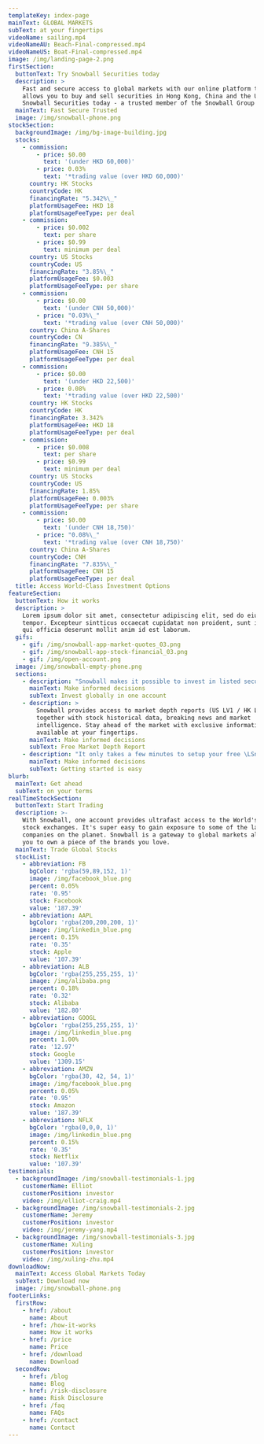 ```yaml
---
templateKey: index-page
mainText: GLOBAL MARKETS
subText: at your fingertips
videoName: sailing.mp4
videoNameAU: Beach-Final-compressed.mp4
videoNameUS: Boat-Final-compressed.mp4
image: /img/landing-page-2.png
firstSection:
  buttonText: Try Snowball Securities today
  description: >
    Fast and secure access to global markets with our online platform that
    allows you to buy and sell securities in Hong Kong, China and the US. Try
    Snowball Securities today - a trusted member of the Snowball Group
  mainText: Fast Secure Trusted
  image: /img/snowball-phone.png
stockSection:
  backgroundImage: /img/bg-image-building.jpg
  stocks:
    - commission:
        - price: $0.00
          text: '(under HKD 60,000)'
        - price: 0.03%
          text: '*trading value (over HKD 60,000)'
      country: HK Stocks
      countryCode: HK
      financingRate: "5.342%\_"
      platformUsageFee: HKD 18
      platformUsageFeeType: per deal
    - commission:
        - price: $0.002
          text: per share
        - price: $0.99
          text: minimum per deal
      country: US Stocks
      countryCode: US
      financingRate: "3.85%\_"
      platformUsageFee: $0.003
      platformUsageFeeType: per share
    - commission:
        - price: $0.00
          text: '(under CNH 50,000)'
        - price: "0.03%\_"
          text: '*trading value (over CNH 50,000)'
      country: China A-Shares
      countryCode: CN
      financingRate: "9.385%\_"
      platformUsageFee: CNH 15
      platformUsageFeeType: per deal
    - commission:
        - price: $0.00
          text: '(under HKD 22,500)'
        - price: 0.08%
          text: '*trading value (over HKD 22,500)'
      country: HK Stocks
      countryCode: HK
      financingRate: 3.342%
      platformUsageFee: HKD 18
      platformUsageFeeType: per deal
    - commission:
        - price: $0.008
          text: per share
        - price: $0.99
          text: minimum per deal
      country: US Stocks
      countryCode: US
      financingRate: 1.85%
      platformUsageFee: 0.003%
      platformUsageFeeType: per share
    - commission:
        - price: $0.00
          text: '(under CNH 18,750)'
        - price: "0.08%\_"
          text: '*trading value (over CNH 18,750)'
      country: China A-Shares
      countryCode: CNH
      financingRate: "7.835%\_"
      platformUsageFee: CNH 15
      platformUsageFeeType: per deal
  title: Access World-Class Investment Options
featureSection:
  buttonText: How it works
  description: >
    Lorem ipsum dolor sit amet, consectetur adipiscing elit, sed do eiusmod
    tempor. Excepteur sintticus occaecat cupidatat non proident, sunt in culpa
    qui officia deserunt mollit anim id est laborum.
  gifs:
    - gif: /img/snowball-app-market-quotes_03.png
    - gif: /img/snowball-app-stock-financial_03.png
    - gif: /img/open-account.png
  image: /img/snowball-empty-phone.png
  sections:
    - description: "Snowball makes it possible to invest in listed securities on the US, Hong Kong and China stock exchanges. Fast, convenient and secure trading accessed at a competitive low cost.\_\n"
      mainText: Make informed decisions
      subText: Invest globally in one account
    - description: >
        Snowball provides access to market depth reports (US LV1 / HK LV 2)
        together with stock historical data, breaking news and market
        intelligence. Stay ahead of the market with exclusive information
        available at your fingertips.
      mainText: Make informed decisions
      subText: Free Market Depth Report
    - description: "It only takes a few minutes to setup your free \LSnowball account. The platform is really user friendly \Land the Snowball customer support team is only a phone \Lcall away if you need any assistance to get started. \LGive it a try today."
      mainText: Make informed decisions
      subText: Getting started is easy
blurb:
  mainText: Get ahead
  subText: on your terms
realTimeStockSection:
  buttonText: Start Trading
  description: >-
    With Snowball, one account provides ultrafast access to the World's major
    stock exchanges. It's super easy to gain exposure to some of the largest
    companies on the planet. Snowball is a gateway to global markets allowing
    you to own a piece of the brands you love.
  mainText: Trade Global Stocks
  stockList:
    - abbreviation: FB
      bgColor: 'rgba(59,89,152, 1)'
      image: /img/facebook_blue.png
      percent: 0.05%
      rate: '0.95'
      stock: Facebook
      value: '187.39'
    - abbreviation: AAPL
      bgColor: 'rgba(200,200,200, 1)'
      image: /img/linkedin_blue.png
      percent: 0.15%
      rate: '0.35'
      stock: Apple
      value: '107.39'
    - abbreviation: ALB
      bgColor: 'rgba(255,255,255, 1)'
      image: /img/alibaba.png
      percent: 0.18%
      rate: '0.32'
      stock: Alibaba
      value: '182.80'
    - abbreviation: GOOGL
      bgColor: 'rgba(255,255,255, 1)'
      image: /img/linkedin_blue.png
      percent: 1.00%
      rate: '12.97'
      stock: Google
      value: '1309.15'
    - abbreviation: AMZN
      bgColor: 'rgba(30, 42, 54, 1)'
      image: /img/facebook_blue.png
      percent: 0.05%
      rate: '0.95'
      stock: Amazon
      value: '187.39'
    - abbreviation: NFLX
      bgColor: 'rgba(0,0,0, 1)'
      image: /img/linkedin_blue.png
      percent: 0.15%
      rate: '0.35'
      stock: Netflix
      value: '107.39'
testimonials:
  - backgroundImage: /img/snowball-testimonials-1.jpg
    customerName: Elliot
    customerPosition: investor
    video: /img/elliot-craig.mp4
  - backgroundImage: /img/snowball-testimonials-2.jpg
    customerName: Jeremy
    customerPosition: investor
    video: /img/jeremy-yang.mp4
  - backgroundImage: /img/snowball-testimonials-3.jpg
    customerName: Xuling
    customerPosition: investor
    video: /img/xuling-zhu.mp4
downloadNow:
  mainText: Access Global Markets Today
  subText: Download now
  image: /img/snowball-phone.png
footerLinks:
  firstRow:
    - href: /about
      name: About
    - href: /how-it-works
      name: How it works
    - href: /price
      name: Price
    - href: /download
      name: Download
  secondRow:
    - href: /blog
      name: Blog
    - href: /risk-disclosure
      name: Risk Disclosure
    - href: /faq
      name: FAQs
    - href: /contact
      name: Contact
---
```


